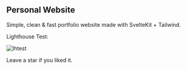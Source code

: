 ## Personal Website
Simple, clean & fast portfolio website made with SvelteKit + Tailwind.

Lighthouse Test:


![lhtest](https://github.com/mustafaaakin/portfolio/assets/60576164/0a25a709-2d56-4643-80a7-9a4af2466564)

Leave a star if you liked it.


